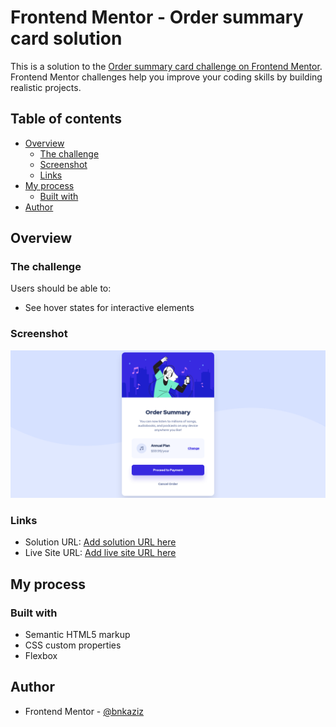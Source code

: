 # Frontend Mentor - Order summary card solution

This is a solution to the [Order summary card challenge on Frontend Mentor](https://www.frontendmentor.io/challenges/order-summary-component-QlPmajDUj). Frontend Mentor challenges help you improve your coding skills by building realistic projects.

## Table of contents

- [Overview](#overview)
  - [The challenge](#the-challenge)
  - [Screenshot](#screenshot)
  - [Links](#links)
- [My process](#my-process)
  - [Built with](#built-with)
- [Author](#author)

## Overview

### The challenge

Users should be able to:

- See hover states for interactive elements

### Screenshot

![](./screenshots/desktop-preview.png)

### Links

- Solution URL: [Add solution URL here](https://your-solution-url.com)
- Live Site URL: [Add live site URL here](https://bnkaziz.github.io/order-summary-component/)

## My process

### Built with

- Semantic HTML5 markup
- CSS custom properties
- Flexbox

## Author

- Frontend Mentor - [@bnkaziz](https://www.frontendmentor.io/profile/bnkaziz)
